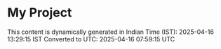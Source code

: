 # My Project

This content is dynamically generated in Indian Time (IST): 2025-04-16 13:29:15 IST
Converted to UTC: 2025-04-16 07:59:15 UTC
